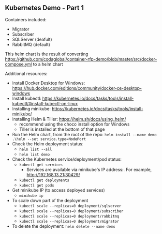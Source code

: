 ## Kubernetes Demo - Part 1
Containers included:
  - Migrator
  - Subscriber
  - SQLServer (deafult)
  - RabbitMQ (default)
 
This helm chart is the result of converting https://github.com/codaglobal/container-rfp-demo/blob/master/src/docker-compose.yml to a helm chart

Additional resources:
 - Install Docker Desktop for Windows: https://hub.docker.com/editions/community/docker-ce-desktop-windows
 - Install kubectl: https://kubernetes.io/docs/tasks/tools/install-kubectl/#install-kubectl-on-linux 
 - Installing minikube: https://kubernetes.io/docs/tasks/tools/install-minikube/
 - Installing Helm & Tiller: https://helm.sh/docs/using_helm/
    - recommend using the choco install option for Windows
    - Tiller is installed at the bottom of that page
  - Run the Helm chart, from the root of the repo: `helm install --name demo .\helm --set service.type=NodePort`
  - Check the Helm deployment status:
    - `helm list --all`
    - `helm list demo`
  - Check the Kubernetes service/deployment/pod status:
    - `kubectl get services`
        - Services are available via minikube's IP address:<service port>.  For example, http://192.168.13.21:30429/
    - `kubectl get deployments`
    - `kubectl get pods`
  - Get minikube IP (to access deployed services)
    - `minikube ip`
  - To scale down part of the deployment
    - `kubectl scale --replicas=0 deployment/sqlserver`
    - `kubectl scale --replicas=0 deployment/subscriber`
    - `kubectl scale --replicas=0 deployment/rabbitmq`
    - `kubectl scale --replicas=0 deployment/migrator`
  - To delete the deployment: `helm delete --name demo`
